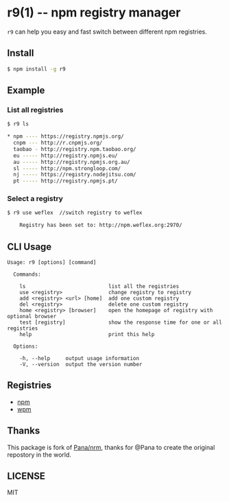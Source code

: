 # r9(1) -- npm registry manager

`r9` can help you easy and fast switch between different npm registries.

## Install

```sh
$ npm install -g r9
```

## Example

### List all registries

```sh
$ r9 ls

* npm ---- https://registry.npmjs.org/
  cnpm --- http://r.cnpmjs.org/
  taobao - http://registry.npm.taobao.org/
  eu ----- http://registry.npmjs.eu/
  au ----- http://registry.npmjs.org.au/
  sl ----- http://npm.strongloop.com/
  nj ----- https://registry.nodejitsu.com/
  pt ----- http://registry.npmjs.pt/

```

### Select a registry

```sh
$ r9 use weflex  //switch registry to weflex

    Registry has been set to: http://npm.weflex.org:2970/

```

## CLI Usage

```
Usage: r9 [options] [command]

  Commands:

    ls                           list all the registries
    use <registry>               change registry to registry
    add <registry> <url> [home]  add one custom registry
    del <registry>               delete one custom registry
    home <registry> [browser]    open the homepage of registry with optional browser
    test [registry]              show the response time for one or all registries
    help                         print this help

  Options:

    -h, --help     output usage information
    -V, --version  output the version number
```

## Registries

* [npm](https://www.npmjs.org)
* [wpm](http://npm.weflex.org)

## Thanks

This package is fork of [Pana/nrm](https://github.com/Pana/nrm), thanks for @Pana to create
the original repostory in the world.

## LICENSE

MIT
